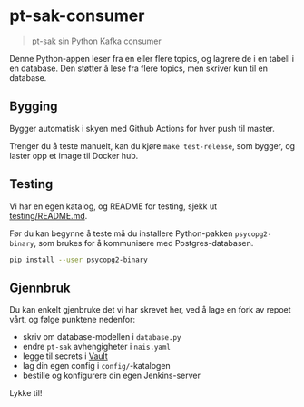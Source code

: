 # pt-sak-consumer

> pt-sak sin Python Kafka consumer

Denne Python-appen leser fra en eller flere topics, og lagrere de i en tabell i en database. Den støtter å lese fra flere topics, men skriver kun til en database.


## Bygging

Bygger automatisk i skyen med Github Actions for hver push til master.

Trenger du å teste manuelt, kan du kjøre `make test-release`, som bygger, og laster opp et image til Docker hub.


## Testing

Vi har en egen katalog, og README for testing, sjekk ut [testing/README.md](testing/README.md).

Før du kan begynne å teste må du installere Python-pakken `psycopg2-binary`, som brukes for å kommunisere med Postgres-databasen.

```bash
pip install --user psycopg2-binary
```


## Gjennbruk

Du kan enkelt gjenbruke det vi har skrevet her, ved å lage en fork av repoet vårt, og følge punktene nedenfor:

* skriv om database-modellen i `database.py`
* endre `pt-sak` avhengigheter i `nais.yaml`
* legge til secrets i [Vault](https://github.com/nais/doc/blob/master/documentation/contracts/vault.md)
* lag din egen config i `config/`-katalogen
* bestille og konfigurere din egen Jenkins-server

Lykke til!
